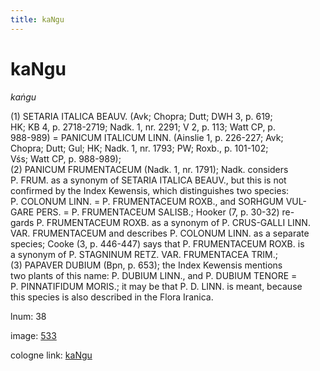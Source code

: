 ```yaml
---
title: kaNgu
---
```


# kaNgu

<i>kaṅgu</i>  <div n="P" />(1) <bot>SETARIA ITALICA BEAUV.</bot> (Avk; Chopra; Dutt; DWH 3, p. 619; <div n="lb" />HK; KB 4, p. 2718-2719; Nadk. 1, nr. 2291; V 2, p. 113; Watt CP, p. <div n="lb" />988-989) = <bot>PANICUM ITALICUM LINN.</bot> (Ainslie 1, p. 226-227; Avk; <div n="lb" />Chopra; Dutt; Gul; HK; Nadk. 1, nr. 1793; PW; Roxb., p. 101-102; <div n="lb" />Vśs; Watt CP, p. 988-989); <div n="P" />(2) <bot>PANICUM FRUMENTACEUM</bot> (Nadk. 1, nr. 1791); Nadk. considers <div n="lb" /><bot>P. FRUM.</bot> as a synonym of <bot>SETARIA ITALICA BEAUV.</bot>, but this is not <div n="lb" />confirmed by the Index Kewensis, which distinguishes two species: <div n="lb" /><bot>P. COLONUM LINN.</bot> = <bot>P. FRUMENTACEUM ROXB.</bot>, and <bot>SORHGUM VUL- <div n="lb" />GARE PERS.</bot> = <bot>P. FRUMENTACEUM SALISB.</bot>; Hooker (7, p. 30-32) re- <div n="lb" />gards <bot>P. FRUMENTACEUM ROXB.</bot> as a synonym of <bot>P. CRUS</bot>-<bot>GALLI LINN. <div n="lb" />VAR. FRUMENTACEUM</bot> and describes <bot>P. COLONUM LINN.</bot> as a separate <div n="lb" />species; Cooke (3, p. 446-447) says that <bot>P. FRUMENTACEUM ROXB.</bot> is <div n="lb" />a synonym of <bot>P. STAGNINUM RETZ. VAR. FRUMENTACEA TRIM.</bot>; <div n="P" />(3) <bot>PAPAVER DUBIUM</bot> (Bpn, p. 653); the Index Kewensis mentions <div n="lb" />two plants of this name: <bot>P. DUBIUM LINN.</bot>, and <bot>P. DUBIUM TENORE</bot> = <div n="lb" /><bot>P. PINNATIFIDUM MORIS.</bot>; it may be that <bot>P. D. LINN.</bot> is meant, because <div n="lb" />this species is also described in the Flora Iranica.

lnum: 38

image: [533](https://www.sanskrit-lexicon.uni-koeln.de/scans/csl-apidev/servepdf.php?dict=snp&page=533)

cologne link: [kaNgu](https://sanskrit-lexicon.uni-koeln.de/scans/csl-apidev/getword.php?dict=snp&key=kaNgu)

